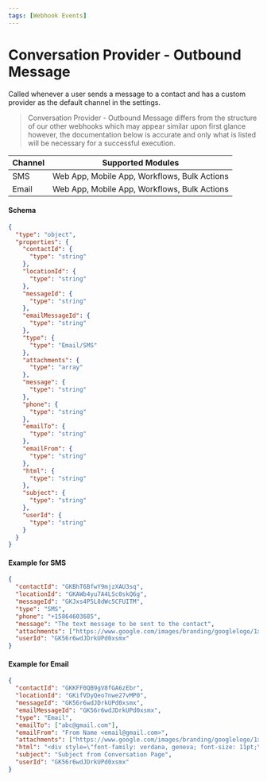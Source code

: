 ```yaml
---
tags: [Webhook Events]
---
```


# Conversation Provider - Outbound Message

Called whenever a user sends a message to a contact and has a custom provider as the default channel in the settings.

> Conversation Provider - Outbound Message differs from the structure of our other webhooks which may appear similar upon first glance however, the documentation below is accurate and only what is listed will be necessary for a successful execution.

| Channel | Supported Modules                            |
| ------- | -------------------------------------------- |
| SMS     | Web App, Mobile App, Workflows, Bulk Actions |
| Email   | Web App, Mobile App, Workflows, Bulk Actions |

#### Schema

```json json_schema
{
  "type": "object",
  "properties": {
    "contactId": {
      "type": "string"
    },
    "locationId": {
      "type": "string"
    },
    "messageId": {
      "type": "string"
    },
    "emailMessageId": {
      "type": "string"
    },
    "type": {
      "type": "Email/SMS"
    },
    "attachments": {
      "type": "array"
    },
    "message": {
      "type": "string"
    },
    "phone": {
      "type": "string"
    },
    "emailTo": {
      "type": "string"
    },
    "emailFrom": {
      "type": "string"
    },
    "html": {
      "type": "string"
    },
    "subject": {
      "type": "string"
    },
    "userId": {
      "type": "string"
    }
  }
}
```

#### Example for SMS

```json
{
  "contactId": "GKBhT6BfwY9mjzXAU3sq",
  "locationId": "GKAWb4yu7A4LSc0skQ6g",
  "messageId": "GKJxs4P5L8dWc5CFUITM",
  "type": "SMS",
  "phone": "+15864603685",
  "message": "The text message to be sent to the contact",
  "attachments": ["https://www.google.com/images/branding/googlelogo/1x/googlelogo_color_272x92dp.png"],
  "userId": "GK56r6wdJDrkUPd0xsmx"
}
```

#### Example for Email

```json
{
  "contactId": "GKKFF0QB9gV8fGA6zEbr",
  "locationId": "GKifVDyQeo7nwe27vMP0",
  "messageId": "GK56r6wdJDrkUPd0xsmx",
  "emailMessageId": "GK56r6wdJDrkUPd0xsmx",
  "type": "Email",
  "emailTo": ["abc@gmail.com"],
  "emailFrom": "From Name <email@gmail.com>",
  "attachments": ["https://www.google.com/images/branding/googlelogo/1x/googlelogo_color_272x92dp.png"],
  "html": "<div style=\"font-family: verdana, geneva; font-size: 11pt;\"><p>Testing an outobund email from custom provider.</p></div>",
  "subject": "Subject from Conversation Page",
  "userId": "GK56r6wdJDrkUPd0xsmx"
}
```
